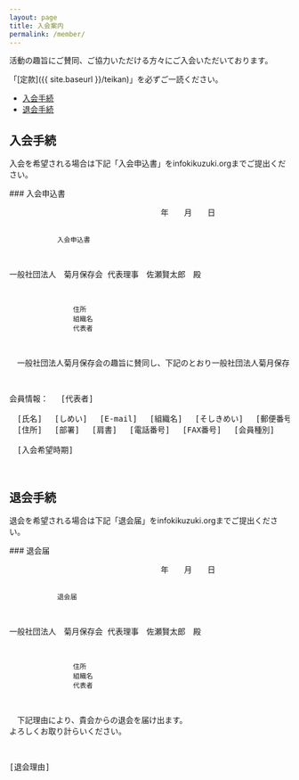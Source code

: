 ```yaml
---
layout: page
title: 入会案内
permalink: /member/
---
```


活動の趣旨にご賛同、ご協力いただける方々にご入会いただいております。

「[定款]({{ site.baseurl }}/teikan)」を必ずご一読ください。

* <a href="{{ site.baseurl }}{{ page.url }}#join">入会手続</a>
* <a href="{{ site.baseurl }}{{ page.url }}#leave">退会手続</a>

<a name="join">入会手続</a>
---

入会を希望される場合は下記「入会申込書」をinfo<i class="fa fa-at" aria-hidden="true"></i>kikuzuki.orgまでご提出ください。

<amp-accordion>
<section>
### 入会申込書
<pre>
						　　　　　年　　月　　日


				入会申込書


一般社団法人　菊月保存会
  代表理事　佐瀬賢太郎　殿


					住所
					組織名
					代表者


　一般社団法人菊月保存会の趣旨に賛同し、下記のとおり一般社団法人菊月保存会への入会を申し込みます。


会員情報：
　[代表者]		
　[氏名]
　[しめい]
　[E-mail]
　[組織名]
　[そしきめい]
　[郵便番号]
　[住所]
　[部署]
　[肩書]
　[電話番号]
　[FAX番号]
　[会員種別]              
　[入会希望時期]			
</pre>
</section>
</amp-accordion>

<a name="leave">退会手続</a>
---

退会を希望される場合は下記「退会届」をinfo<i class="fa fa-at" aria-hidden="true"></i>kikuzuki.orgまでご提出ください。

<amp-accordion>
<section>
### 退会届
<pre>
						　　　　　年　　月　　日


				退会届


一般社団法人　菊月保存会
  代表理事　佐瀬賢太郎　殿


					住所
					組織名
					代表者


　下記理由により、貴会からの退会を届け出ます。
  よろしくお取り計らいください。


  [退会理由]

            
</pre>
</section>
</amp-accordion>
